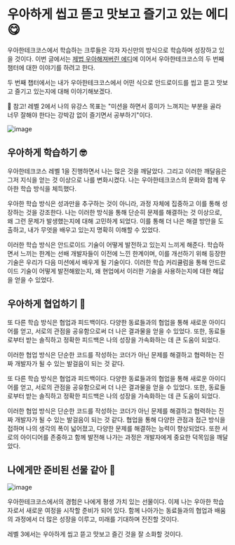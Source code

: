 # 우아하게 씹고 뜯고 맛보고 즐기고 있는 에디 😋

우아한테크코스에서 학습하는 크루들은 각자 자신만의 방식으로 학습하며 성장하고 있을 것이다. 
이번 글에서는 [제법 우아해져버린 에디](https://github.com/junjange/woowa-writing/blob/main/level1.md)에 이어서 우아한테크코스의 두 번째 챔터에 대한 이야기를 하려고 한다.

두 번째 챕터에서는 내가 우아한테크코스에서 어떤 식으로 안드로이드를 씹고 뜯고 맛보고 즐기고 있는지에 대해 이야기해보겠다.

🌈 참고! 레벨 2에서 나의 유강스 목표는 "미션을 하면서 흥미가 느껴지는 부분을 골라 너무 잘해야 한다는 강박감 없이 즐기면서 공부하기"이다. 

![image](https://github.com/junjange/woowa-writing/assets/69571848/37f3ce4a-0e1d-4085-a195-80803ccb432a)

## 우아하게 학습하기 🤓
우아한테크코스 레벨 1을 진행하면서 나는 많은 것을 깨달았다. 
그리고 이러한 깨달음은 그저 지식을 얻는 것 이상으로 나를 변화시켰다. 
나는 우아한테크코스의 문화와 함께 우아한 학습 방식을 체득했다.

우아한 학습 방식은 성과만을 추구하는 것이 아니라, 과정 자체에 집중하고 이를 통해 성장하는 것을 강조한다. 
나는 이러한 방식을 통해 단순히 문제를 해결하는 것 이상으로, 왜 그런 문제가 발생했는지에 대해 고민하게 되었다.
이를 통해 더 나은 해결 방안을 도출하고, 내가 무엇을 배우고 있는지 명확히 이해할 수 있었다.

이러한 학습 방식은 안드로이드 기술이 어떻게 발전하고 있는지 느끼게 해준다. 
학습하면서 느끼는 한계는 선배 개발자들이 이전에 느낀 한계이며, 이를 개선하기 위해 등장한 기술은 우리가 다음 미션에서 배우게 될 기술이다. 
이러한 학습 커리큘럼을 통해 안드로이드 기술이 어떻게 발전해왔는지, 왜 현업에서 이러한 기술을 사용하는지에 대한 해답을 얻을 수 있었다.

## 우아하게 협업하기 🥹
또 다른 학습 방식은 협업과 피드백이다. 
다양한 동료들과의 협업을 통해 새로운 아이디어를 얻고, 서로의 관점을 공유함으로써 더 나은 결과물을 얻을 수 있었다. 
또한, 동료들로부터 받는 솔직하고 정확한 피드백은 나의 성장을 가속화하는 데 큰 도움이 되었다.

이러한 협업 방식은 단순한 코드를 작성하는 코더가 아닌 문제를 해결하고 협력하는 진짜 개발자가 될 수 있는 발걸음이 되는 것 같다.

또 다른 학습 방식은 협업과 피드백이다. 
다양한 동료들과의 협업을 통해 새로운 아이디어를 얻고, 서로의 관점을 공유함으로써 더 나은 결과물을 얻을 수 있었다. 
또한, 동료들로부터 받는 솔직하고 정확한 피드백은 나의 성장을 가속화하는 데 큰 도움이 되었다.

이러한 협업 방식은 단순한 코드를 작성하는 코더가 아닌 문제를 해결하고 협력하는 진짜 개발자가 될 수 있는 발걸음이 되는 것 같다. 
협업을 통해 다양한 관점과 접근 방식을 접하며 나의 생각의 폭이 넓어졌고, 다양한 문제를 해결하는 능력이 향상되었다. 
또한 서로의 아이디어를 존중하고 함께 발전해 나가는 과정은 개발자에게 중요한 덕목임을 깨달았다.

## 나에게만 준비된 선물 같아 🎁

![image](https://github.com/junjange/woowa-writing/assets/69571848/85e02b78-a8c5-4d33-9525-8e9433f53496)

우아한테크코스에서의 경험은 나에게 평생 가치 있는 선물이다. 
이제 나는 우아한 학습자로서 새로운 여정을 시작할 준비가 되어 있다. 
함께 나아가는 동료들과의 협업과 배움의 과정에서 더 많은 성장을 이루고, 미래를 기대하며 전진할 것이다.


레벨 3에서는 우아하게 씹고 뜯고 맛보고 즐긴 것을 잘 소화할 것이다.
